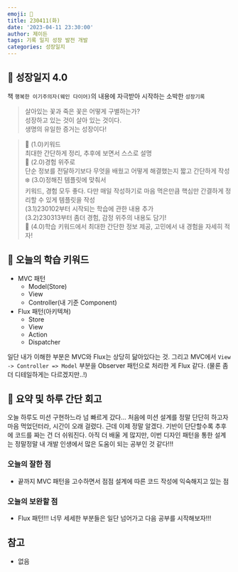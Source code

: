 ```yaml
---
emoji: 🌱
title: 230411(화)
date: '2023-04-11 23:30:00'
author: 제이든
tags: 기록 일지 성장 발전 개발
categories: 성장일지
---
```


## 🎄 성장일지 4.0

책 `행복한 이기주의자(웨인 다이어)`의 내용에 자극받아 시작하는 소박한 `성장기록`

> 살아있는 꽃과 죽은 꽃은 어떻게 구별하는가?<br/>
> 성장하고 있는 것이 살아 있는 것이다.<br/>
> 생명의 유일한 증거는 성장이다!

> 🌳 (1.0)키워드<br/>
> 최대한 간단하게 정리, 추후에 보면서 스스로 설명<br/>
> 🍉 (2.0)경험 위주로<br/>
> 단순 정보를 전달하기보다 무엇을 배웠고 어떻게 해결했는지 짧고 간단하게 작성<br/>
> ❄️ (3.0)정해진 템플릿에 맞춰서<br/>
> 키워드, 경험 모두 좋다. 다만 매일 작성하기로 마음 먹은만큼 핵심만 간결하게 정리할 수 있게 템플릿을 작성<br/>
> (3.1)230102부터 시작되는 학습에 관한 내용 추가<br/>
> (3.2)230313부터 좀더 경험, 감정 위주의 내용도 담기!<br/>
> 🌾 (4.0)학습 키워드에서 최대한 간단한 정보 제공, 고민에서 내 경험을 자세히 적자!<br/>

## 🔑 오늘의 학습 키워드

- MVC 패턴
  - Model(Store)
  - View
  - Controller(내 기준 Component)
- Flux 패턴(아키텍쳐)
  - Store
  - View
  - Action
  - Dispatcher

일단 내가 이해한 부분은 MVC와 Flux는 상당히 닮아있다는 것. 그리고 MVC에서 `View -> Controller => Model` 부분을 Observer 패턴으로 처리한 게 Flux 같다. (물론 좀더 디테일하게는 다르겠지만..!)

## 📝 요약 및 하루 간단 회고

오늘 하루도 미션 구현하느라 넘 빠르게 갔다... 처음에 미션 설계를 정말 단단히 하고자 마음 먹었던터라, 시간이 오래 걸렸다. 근데 이제 정말 알겠다. 기반이 단단할수록 추후에 코드를 짜는 건 더 쉬워진다.
아직 더 배울 게 많지만, 이번 디자인 패턴을 통한 설계는 정말정말 내 개발 인생에서 많은 도움이 되는 공부인 것 같다!!!

### 오늘의 잘한 점

- 끝까지 MVC 패턴을 고수하면서 점점 설계에 따른 코드 작성에 익숙해지고 있는 점

### 오늘의 보완할 점

- Flux 패턴!!! 너무 세세한 부분들은 일단 넘어가고 다음 공부를 시작해보자!!!

## 참고

- 없음

```toc

```
